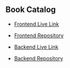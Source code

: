 ## Book Catalog

 - [Frontend Live Link](https://a5-book-catalog.netlify.app/)
 - [Frontend Repository](https://github.com/mdxshakil/Book-Catalog-Frontend)

 - [Backend Live Link](https://a5-book-catalog-backend.vercel.app/)
 - [Backend Repository](https://github.com/mdxshakil/book-catalog-backend)